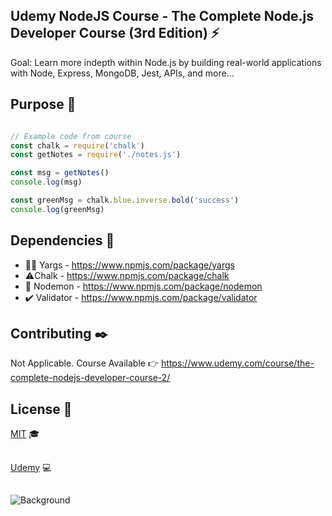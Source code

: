 ## Udemy NodeJS Course - The Complete Node.js Developer Course (3rd Edition) :zap:

Goal: Learn more indepth within Node.js by building real-world applications with Node, Express, MongoDB, Jest, APIs, and more...

## Purpose :moyai:

```javascript

// Example code from course
const chalk = require('chalk')
const getNotes = require('./notes.js')

const msg = getNotes()
console.log(msg)

const greenMsg = chalk.blue.inverse.bold('success')
console.log(greenMsg)

```

## Dependencies 🎴
* 🏴‍☠️ Yargs - https://www.npmjs.com/package/yargs
* ⚠️Chalk - https://www.npmjs.com/package/chalk
* 👹 Nodemon - https://www.npmjs.com/package/nodemon
* ✔️ Validator - https://www.npmjs.com/package/validator

## Contributing :black_nib:
Not Applicable.
Course Available :point_right: https://www.udemy.com/course/the-complete-nodejs-developer-course-2/

## License :page_with_curl:
[MIT](https://choosealicense.com/licenses/mit/) :mortar_board:
## 
[Udemy](https://www.udemy.com/) :computer:

## 
![Background](https://66.media.tumblr.com/8b0350f7124235dbb7f62c642711aeb4/tumblr_oru0mmO96p1slhhf0o1_1280.jpg)
